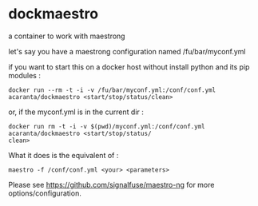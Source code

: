 dockmaestro
===========

a container to work with maestrong

let's say you have a maestrong configuration named /fu/bar/myconf.yml

if you want to start this on a docker host without install python and its pip modules :
```
docker run --rm -t -i -v /fu/bar/myconf.yml:/conf/conf.yml acaranta/dockmaestro <start/stop/status/clean>
```
or, if the myconf.yml is in the current dir :
```
docker run rm -t -i -v $(pwd)/myconf.yml:/conf/conf.yml acaranta/dockmaestro <start/stop/status/
clean>
```

What it does is the equivalent of :
```
maestro -f /conf/conf.yml <your> <parameters>
```

Please see https://github.com/signalfuse/maestro-ng for more options/configuration.
